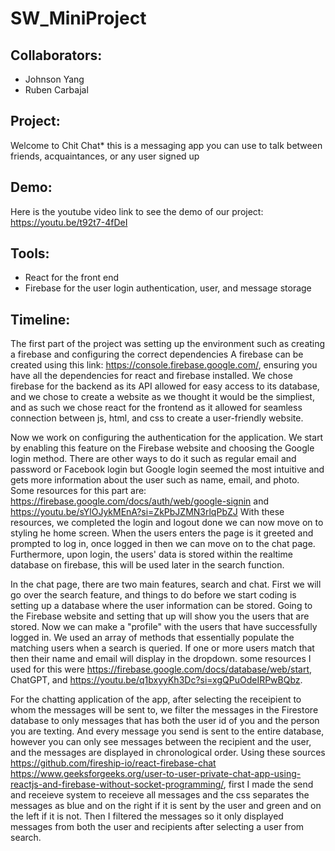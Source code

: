 # SW_MiniProject

## Collaborators: 
- Johnson Yang
- Ruben Carbajal 

## Project:
Welcome to Chit Chat* this is a messaging app you can use to talk between friends, acquaintances, or any user signed up

## Demo:
Here is the youtube video link to see the demo of our project: https://youtu.be/t92t7-4fDeI
## Tools: 
- React for the front end 
- Firebase for the user login authentication, user, and message storage

## Timeline: 
  The first part of the project was setting up the environment such as creating a firebase and configuring the correct dependencies 
A firebase can be created using this link: https://console.firebase.google.com/, ensuring you have all the dependencies for react and firebase installed. We chose firebase for the backend as its API allowed for easy access to its database, and we chose to create a website as we thought it would be the simpliest, and as such we chose react for the frontend as it allowed for seamless connection between js, html, and css to create a user-friendly website. 

  Now we work on configuring the authentication for the application. We start by enabling this feature on the Firebase website and choosing the Google login method. There are other ways to do it such as regular email and password or Facebook login but Google login seemed the most intuitive and gets more information about the user such as 
name, email, and photo. Some resources for this part are: https://firebase.google.com/docs/auth/web/google-signin and https://youtu.be/sYlOJykMEnA?si=ZkPbJZMN3rlqPbZJ
With these resources, we completed the login and logout done we can now move on to styling he home screen. When the users enters the page is it greeted and prompted to log in, 
once logged in then we can move on to the chat page. Furthermore, upon login, the users' data is stored within the realtime database on firebase, this will be used later in the search function.

  In the chat page, there are two main features, search and chat. First we will go over the search feature, and things to do before we start coding is setting up a database where
the user information can be stored. Going to the Firebase website and setting that up will show you the users that are stored. Now we can make a "profile" with the users that have
successfully logged in. We used an array of methods that essentially populate the matching users when a search is queried. If one or more users match that then their name and email will display in the dropdown. some resources I used for this were https://firebase.google.com/docs/database/web/start, ChatGPT, and https://youtu.be/q1bxyyKh3Dc?si=xgQPuOdeIRPwBQbz.

For the chatting application of the app, after selecting the receipient to whom the messages will be sent to, we filter the messages in the Firestore database to only messages that has both the user id of you and the person you are texting. And every message you send is sent to the entire database, however you can only see messages between the recipient and the user, and the messages are displayed in chronological order. Using these sources https://github.com/fireship-io/react-firebase-chat https://www.geeksforgeeks.org/user-to-user-private-chat-app-using-reactjs-and-firebase-without-socket-programming/, first I made the send and receieve system to receieve all messages and the css separates the messages as blue and on the right if it is sent by the user and green and on the left if it is not. Then I filtered the messages so it only displayed messages from both the user and recipients after selecting a user from search.


  


